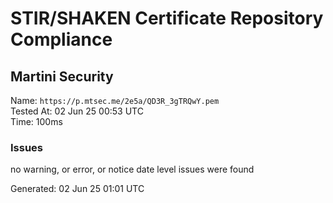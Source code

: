 # STIR/SHAKEN Certificate Repository Compliance

## Martini Security

Name: `https://p.mtsec.me/2e5a/QD3R_3gTRQwY.pem`\
Tested At: 02 Jun 25 00:53 UTC\
Time: 100ms

### Issues

no warning, or error, or notice date level issues were found

Generated: 02 Jun 25 01:01 UTC